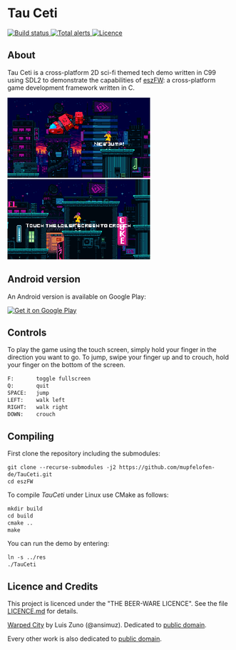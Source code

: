 # Tau Ceti

<p>
<a href="https://ci.appveyor.com/project/mupfelofen-de/tauceti">
    <img src="https://ci.appveyor.com/api/projects/status/hg87r0evoqu6lfgr?svg=true" alt="Build status" />
</a>

<a href="https://lgtm.com/projects/g/mupfelofen-de/TauCeti/alerts/">
  <img alt="Total alerts" src="https://img.shields.io/lgtm/alerts/g/mupfelofen-de/TauCeti.svg?logo=lgtm&logoWidth=18?svg=true" />
</a>

<a href="https://github.com/mupfelofen-de/TauCeti/blob/master/LICENCE.md">
    <img src="https://img.shields.io/badge/licence-BEER--WARE-brightgreen?style=flat" alt="Licence" />
</a>
</p>

## About

Tau Ceti is a cross-platform 2D sci-fi themed tech demo written in C99
using SDL2 to demonstrate the capabilities of
[eszFW](https://github.com/mupfelofen-de/eszFW): a cross-platform game
development framework written in C.

[![Tau Ceti](.media/01-tn.png)](.media/01.png?raw=true "01")
[![Tau Ceti](.media/02-tn.png)](.media/02.png?raw=true "02")

## Android version

An Android version is available on Google Play:

[![Get it on Google Play](https://play.google.com/intl/en_us/badges/images/generic/en_badge_web_generic.png)](https://play.google.com/store/apps/details?id=de.mupfelofen.TauCeti)

## Controls

To play the game using the touch screen, simply hold your finger in the
direction you want to go.  To jump, swipe your finger up and to crouch,
hold your finger on the bottom of the screen.

```
F:       toggle fullscreen
Q:       quit
SPACE:   jump
LEFT:    walk left
RIGHT:   walk right
DOWN:    crouch
```

## Compiling

First clone the repository including the submodules:
```
git clone --recurse-submodules -j2 https://github.com/mupfelofen-de/TauCeti.git
cd eszFW
```

To compile _TauCeti_ under Linux use CMake as follows:
```
mkdir build
cd build
cmake ..
make
```

You can run the demo by entering:
```
ln -s ../res
./TauCeti
```

## Licence and Credits

This project is licenced under the "THE BEER-WARE LICENCE".  See the
file [LICENCE.md](LICENCE.md) for details.

[Warped City](https://ansimuz.itch.io/warped-city) by Luis Zuno
(@ansimuz).  Dedicated to [public
domain](https://creativecommons.org/publicdomain/zero/1.0/).

Every other work is also dedicated to [public
domain](https://creativecommons.org/publicdomain/zero/1.0/).
